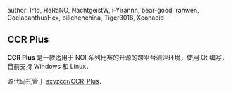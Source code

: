 author: Ir1d, HeRaNO, NachtgeistW, i-Yirannn, bear-good, ranwen, CoelacanthusHex, billchenchina, Tiger3018, Xeonacid

## CCR Plus

**CCR Plus** 是一款适用于 NOI 系列比赛的开源的跨平台测评环境，使用 Qt 编写，目前支持 Windows 和 Linux．

源代码托管于 [sxyzccr/CCR-Plus](https://github.com/sxyzccr/CCR-Plus)．
